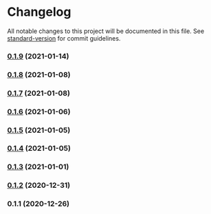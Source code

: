 # Changelog

All notable changes to this project will be documented in this file. See [standard-version](https://github.com/conventional-changelog/standard-version) for commit guidelines.

### [0.1.9](https://github.com/adurc/exposure-react-admin/compare/v0.1.8...v0.1.9) (2021-01-14)

### [0.1.8](https://github.com/adurc/exposure-react-admin/compare/v0.1.7...v0.1.8) (2021-01-08)

### [0.1.7](https://github.com/adurc/exposure-react-admin/compare/v0.1.6...v0.1.7) (2021-01-08)

### [0.1.6](https://github.com/adurc/exposure-react-admin/compare/v0.1.5...v0.1.6) (2021-01-06)

### [0.1.5](https://github.com/adurc/exposure-react-admin/compare/v0.1.4...v0.1.5) (2021-01-05)

### [0.1.4](https://github.com/adurc/exposure-react-admin/compare/v0.1.3...v0.1.4) (2021-01-05)

### [0.1.3](https://github.com/adurc/exposure-react-admin/compare/v0.1.2...v0.1.3) (2021-01-01)

### [0.1.2](https://github.com/adurc/exposure-react-admin/compare/v0.1.1...v0.1.2) (2020-12-31)

### 0.1.1 (2020-12-26)
